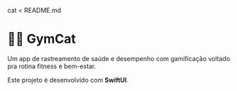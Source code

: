 cat <<EOF > README.md
# 💪🐱 GymCat

Um app de rastreamento de saúde e desempenho com gamificação voltado pra rotina fitness e bem-estar.

Este projeto é desenvolvido com **SwiftUI**.
